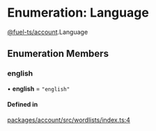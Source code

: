 # Enumeration: Language

[@fuel-ts/account](/api/Account/index.md).Language

## Enumeration Members

### english

• **english** = ``"english"``

#### Defined in

[packages/account/src/wordlists/index.ts:4](https://github.com/FuelLabs/fuels-ts/blob/e239ba64/packages/account/src/wordlists/index.ts#L4)
